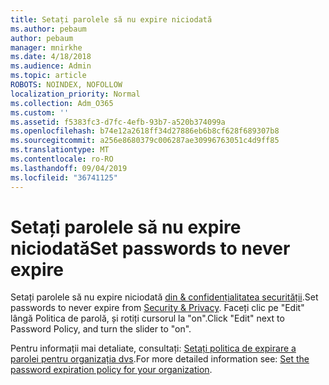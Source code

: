 ```yaml
---
title: Setați parolele să nu expire niciodată
ms.author: pebaum
author: pebaum
manager: mnirkhe
ms.date: 4/18/2018
ms.audience: Admin
ms.topic: article
ROBOTS: NOINDEX, NOFOLLOW
localization_priority: Normal
ms.collection: Adm_O365
ms.custom: ''
ms.assetid: f5383fc3-d7fc-4efb-93b7-a520b374099a
ms.openlocfilehash: b74e12a2618ff34d27886eb6b8cf628f689307b8
ms.sourcegitcommit: a256e8680379c006287ae30996763051c4d9ff85
ms.translationtype: MT
ms.contentlocale: ro-RO
ms.lasthandoff: 09/04/2019
ms.locfileid: "36741125"
---
```

# <a name="set-passwords-to-never-expire"></a><span data-ttu-id="2f1e8-102">Setați parolele să nu expire niciodată</span><span class="sxs-lookup"><span data-stu-id="2f1e8-102">Set passwords to never expire</span></span>

<span data-ttu-id="2f1e8-103">Setați parolele să nu expire niciodată [din &amp; confidențialitatea securității](https://portal.office.com/adminportal/home#/settings/security).</span><span class="sxs-lookup"><span data-stu-id="2f1e8-103">Set passwords to never expire from [Security &amp; Privacy](https://portal.office.com/adminportal/home#/settings/security).</span></span> <span data-ttu-id="2f1e8-104">Faceți clic pe "Edit" lângă Politica de parolă, și rotiți cursorul la "on".</span><span class="sxs-lookup"><span data-stu-id="2f1e8-104">Click "Edit" next to Password Policy, and turn the slider to "on".</span></span>
  
<span data-ttu-id="2f1e8-105">Pentru informații mai detaliate, consultați: [Setați politica de expirare a parolei pentru organizația dvs](https://docs.microsoft.com/office365/admin/manage/set-password-expiration-policy).</span><span class="sxs-lookup"><span data-stu-id="2f1e8-105">For more detailed information see: [Set the password expiration policy for your organization](https://docs.microsoft.com/office365/admin/manage/set-password-expiration-policy).</span></span>
  

